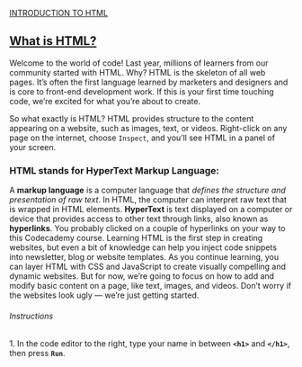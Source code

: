 <a href="http://ssqt.co/mQfpbL0"><span>INTRODUCTION TO HTML</span></a>
<h2><a href="https://www.codecademy.com/paths/web-development/tracks/learn-html-web-dev-path/modules/learn-html-elements/lessons/intro-to-html/exercises/intro">What is HTML?</a></h2>
Welcome to the world of code! Last year, millions of learners from our community started with HTML. Why? HTML is the skeleton of all web pages. It’s often the first language learned by marketers and designers and is core to front-end development work. If this is your first time touching code, we’re excited for what you’re about to create.

So what exactly is HTML? HTML provides structure to the content appearing on a website, such as images, text, or videos. Right-click on any page on the internet, choose <code>Inspect</code>, and you’ll see HTML in a panel of your screen.

<h3>HTML stands for HyperText Markup Language:</h3>
A <strong>markup language</strong> is a computer language that <em>defines the structure and presentation of raw text</em>.
In HTML, the computer can interpret raw text that is wrapped in HTML elements.
<strong>HyperText</strong> is text displayed on a computer or device that provides access to other text through links, also known as <strong>hyperlinks</strong>. You probably clicked on a couple of hyperlinks on your way to this Codecademy course.
Learning HTML is the first step in creating websites, but even a bit of knowledge can help you inject code snippets into newsletter, blog or website templates. As you continue learning, you can layer HTML with CSS and JavaScript to create visually compelling and dynamic websites. But for now, we’re going to focus on how to add and modify basic content on a page, like text, images, and videos. Don’t worry if the websites look ugly — we’re just getting started.

<h6>Instructions</h6>
1.
In the code editor to the right, type your name in between <code><b>&lt;h1&gt;</b></code> and <code><b>&lt;/h1&gt;</b></code>, then press <code><b>Run</b></code>.
